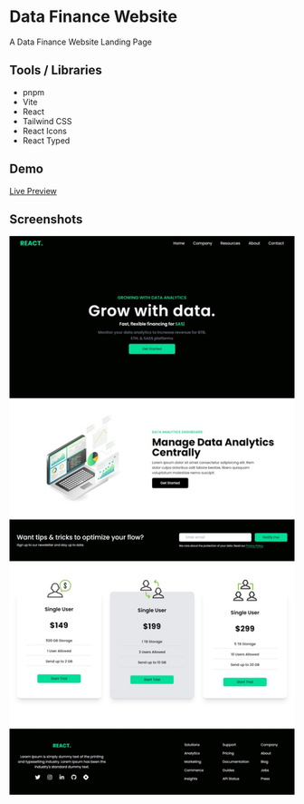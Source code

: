 # Data Finance Website

A Data Finance Website Landing Page

## Tools / Libraries

- pnpm
- Vite
- React
- Tailwind CSS
- React Icons
- React Typed

## Demo

[Live Preview](https://data-finance-website-hassancodess.vercel.app/)

## Screenshots

![Alt text](src/assets/preview.jpeg)
